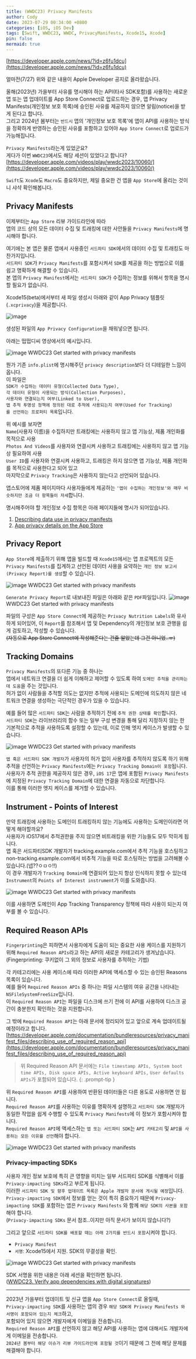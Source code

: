 ```yaml
---
title: (WWDC23) Privacy Manifests
author: Cody
date: 2023-07-29 00:34:00 +0800
categories: [iOS, iOS Dev]
tags: [Swift, WWDC23, WWDC, PrivacyManifests, Xcode15, Xcode]
pin: false
mermaid: true
---
```

[https://developer.apple.com/news/?id=z6fu1dcu](https://developer.apple.com/news/?id=z6fu1dcu) 

얼마전(7/27) 위와 같은 내용이 Apple Developer 공지로 올라왔습니다.  
   
올해(2023년) 가을부터 사유를 명시해야 하는 API(타사 SDK포함)를 사용하는 새로운 앱 또는 앱 업데이트를 App Store Connect로 업로드하는 경우, 앱 Privacy Manifests(개인정보 보호 목록)에 승인된 사유를 제공하지 않으면 알림(notice)을 받게 된다고 합니다.  
그리고 2024년 봄부터는 `반드시` 앱의 '개인정보 보호 목록'에 앱이 API를 사용하는 방식을 정확하게 반영하는 승인된 사유를 포함하고 있어야 `App Store Connect`로 업로드가 가능해집니다.  
   
`Privacy Manifests`라는게 있었군요?  
게다가 이번 `WWDC23`에서도 해당 세션이 있었다고 합니다?  
[https://developer.apple.com/videos/play/wwdc2023/10060/](https://developer.apple.com/videos/play/wwdc2023/10060/)

`Swift`도 `Xcode`도 `Macro`도 중요하지만, 제일 중요한 건 앱을 `App Store`에 올리는 것이니 샤샥 확인해봅니다.  

## Privacy Manifests

이제부터는 `App Store` 리뷰 가이드라인에 따라  
앱의 코드 상의 모든 데이터 수집 및 트래킹에 대한 사안들을 `Privacy Manifests`에 명시해야 합니다.  
   
여기에는 본 앱은 물론 앱에서 사용중인 `서드파티 SDK`에서의 데이터 수집 및 트래킹도 마찬가지입니다.  
`서드파티 SDK`가 `Privacy Manifests`를 포함시켜서 `SDK`를 제공을 하는 방법으로 이를 쉽고 명확하게 해결할 수 있습니다.  
본 앱의 `Privacy Manifest`에서는 `서드파티 SDK`가 수집하는 정보를 위해서 항목을 명시할 필요가 없습니다.  
   
Xcode15(beta)에서부터 새 파일 생성시 아래와 같이 App Privacy 템플릿(`.xcprivacy`)을 제공합니다.

![image](https://github.com/swiftycody/swiftycody.github.io/assets/9062513/e545be75-ef05-40d3-8e99-64e134cfcf0b)


생성된 파일의 `App Privacy Configuration`을 채워넣으면 됩니다.  
   
아래는 떱떱디씨 영상에서의 예시입니다.

![image](https://github.com/swiftycody/swiftycody.github.io/assets/9062513/70be61ca-5b35-4911-af99-890327eff3cb)
WWDC23 Get started with privacy manifests

뭔가 기존 `info.plist`에 명시해주던 `privacy description`보다 더 디테일한 느낌이 옵니다.  
이 파일은  
`SDK가 수집하는 데이터 유형(Collected Data Type),`  
`각 데이터 유형이 사용되는 방식(Collection Purposes),`  
`사용자와 연결되는지 여부(Linked to User),`  
`앱 추적 투명성 정책에 정의된 대로 추적에 사용되는지 여부(Used for Tracking)`  
`를 선언하는 프로퍼티 목록`입니다.  
   
위 예시를 보자면  
`Name`(사용자 이름)을 수집하지만 트래킹에는 사용하지 않고 앱 기능상, 제품 개인화를 목적으로 사용  
`Photos And Videos`를 사용자와 연결시켜 사용하고 트래킹에는 사용하지 않고 앱 기능상 필요하여 사용  
`User ID`를 사용자와 연결시켜 사용하고, 트래킹은 하지 않으면 앱 기능상, 제품 개인화를 목적으로 사용한다고 되어 있고  
마지막으로 `Privacy Tracking`은 사용하지 않는다고 선언되어 있습니다.  
  
앱스토어에 제품 페이지마다 사용자들에게 제공하는 `'앱이 수집하는 개인정보'와 매우 비슷하지만 조금 더 항목들이 자세`합니다.  
   
명시해주어야 할 개인정보 수집 항목은 아래 페이지들에 명시가 되어있습니다.

1. [Describing data use in privacy manifests](https://developer.apple.com/documentation/bundleresources/privacy_manifest_files/describing_data_use_in_privacy_manifests)
2. [App privacy details on the App Store](https://developer.apple.com/app-store/app-privacy-details/#linked-data)

## Privacy Report

`App Store`에 제출하기 위해 앱을 빌드할 때 `Xcode15`에서는 앱 프로젝트의 모든 `Privacy Manifests`를 집계하고 선언된 데이터 사용을 요약하는 `개인 정보 보고서(Privacy Report)를 생성`할 수 있습니다.

![image](https://github.com/swiftycody/swiftycody.github.io/assets/9062513/fa4c0e70-24d6-447a-8108-9bc9e26b370f)
WWDC23 Get started with privacy manifests

`Generate Privacy Report`로 내보내진 파일은 아래와 같은 `PDF`파일입니다.
![image](https://github.com/swiftycody/swiftycody.github.io/assets/9062513/65398fad-f2e9-4059-86f7-bc086cf557fd)
WWDC23 Get started with privacy manifests

파일의 구성은 `App Store Connect`에 제공하는 `Privacy Nutrition Labels`와 유사하게 되어있어, 이 `Report`를 참조해서 앱 및 Dependency의 개인정보 보호 관행을 쉽게 검토하고, 작성할 수 있습니다.  
~~(자동으로 App Store Connect에 작성해준다는 건줄 알았는데 그건 아니었..ㅠ)~~  
   
 

## Tracking Domains

`Privacy Manifests`의 또다른 기능 중 하나는  
앱에서 네트워크 연결을 더 쉽게 이해하고 제어할 수 있도록 하여 `도메인 추적을 관리하는 데 도움`을 주는 것입니다.  
허가 없이 사람들을 추적할 의도는 없지만 추적에 사용되는 도메인에 의도하지 않은 네트워크 연결을 생성하는 극단적인 경우가 있을 수 있습니다.  
  
예를 들어 많은 `서드파티 SDK`는 사람을 추적하기 전에 `추적 권한 상태를 확인`합니다.  
`서드파티 SDK`는 라이브러리의 함수 또는 일부 구성 변경을 통해 달리 지정하지 않는 한 기본적으로 추적을 사용하도록 설정할 수 있는데, 이로 인해 엣지 케이스가 발생할 수 있습니다.  
 

![image](https://github.com/swiftycody/swiftycody.github.io/assets/9062513/7ec1f763-7cf9-43d7-8122-50bbda48a3de)
WWDC23 Get started with privacy manifests

`앱 혹은 서드파티 SDK 개발자`가 사용자의 허가 없이 사용자를 추적하지 않도록 하기 위해 추적을 선언하는 `Privacy Manifests`에는 `Privacy Tracking Domain이 포함`됩니다.  
사용자가 추적 권한을 제공하지 않은 경우, `iOS 17`은 앱에 포함된 `Privacy Manifests`에 지정된 `Privacy Tracking Domain`에 대한 연결을 자동으로 차단합니다.  
이를 통해 이러한 엣지 케이스를 제거할 수 있습니다.  
   
 

## Instrument - Points of Interest

만약 트래킹에 사용하는 도메인이 트래킹하지 않는 기능에도 사용하는 도메인이라면 어떻게 해야할까요?  
사용자가 iOS17에서 추적권한을 주지 않으면 비트래킹을 위한 기능들도 모두 막히게 됩니다.  
앱 혹은 서드파티SDK 개발자가 tracking.example.com에서 추적 기능을 호스팅하고 non-tracking.example.com에서 비추적 기능을 따로 호스팅하는 방법을 고려해볼 수 있습니다.(넵??ㅇㅁㅇ!!)  
이 경우 개발자가 `Tracking Domain`에 연결되어 있는지 항상 인식하지 못할 수 있는데 `Instrument`의 `Points of Interest instrument`가 이를 도와줍니다.

![image](https://github.com/swiftycody/swiftycody.github.io/assets/9062513/c2de6b82-e8af-4a2d-8c8b-f8ca7899aace)
WWDC23 Get started with privacy manifests

이를 사용하면 도메인이 App Tracking Transparency 정책에 따라 사용이 되는지 여부를 볼 수 있습니다.  
 

## Required Reason APIs

`Fingerprinting`은 피하면서 사용자에게 도움이 되는 중요한 사용 케이스를 지원하기 위해 `Required Reason APIs`라고 하는 API의 새로운 카테고리가 생겨났습니다.  
(Fingerprinting: 쿠키없이 그 외의 정보로 사용자를 추적하는 기법)  
   
각 카테고리에는 사용 케이스에 따라 이러한 API에 액세스할 수 있는 승인된 Reasons 목록이 있습니다.  
예를 들어 `Required Reason APIs` 중 하나는 파일 시스템의 여유 공간을 나타내는 `NSFileSystemFreeSize`입니다.  
이 `Required Reason API`는 파일을 디스크에 쓰기 전에 이 API를 사용하여 디스크 공간이 충분한지 확인하는 것을 지원합니다.  
   
그 밖에 `Required Reason API`는 아래 문서에 정리되어 있고 앞으로 계속 업데이트될 예정이라고 합니다.  
[https://developer.apple.com/documentation/bundleresources/privacy_manifest_files/describing_use_of_required_reason_api](https://developer.apple.com/documentation/bundleresources/privacy_manifest_files/describing_use_of_required_reason_api)

> 위 Required Reason API 문서에는 `File timestamp APIs, System boot time APIs, Disk space APIs, Active keyboard APIs,` `User defaults APIs`가 포함되어 있습니다.
{: .prompt-tip }

   
위 `Required Reason API`를 사용하여 반환된 데이터들은 다른 용도로 사용하면 안 됩니다.  
`Required Reason API`를 사용하는 이유를 명확하게 설명하고 `서드파티 SDK` 개발자가 동일한 작업을 쉽게 수행할 수 있도록 `Privacy Manifests`에 이 정보가 포함시켜야 합니다.  
`Required Reason API`에 액세스하는 `앱 또는 서드파티 SDK`는 `API 카테고리` 및 `API를 사용하는 모든 이유를 선언`해야 합니다.

![image](https://github.com/swiftycody/swiftycody.github.io/assets/9062513/14a5e881-13b2-4175-8c23-28c05e9dca10)
WWDC23 Get started with privacy manifests

### Privacy-impacting SDKs

사용자 개인 정보 보호에 특히 큰 영향을 미치는 일부 서드파티 SDK를 식별해서 이를 `Privacy-impacting SDKs`라고 부르게 됩니다.  
이러한 `서드파티 SDK 및 향후 업데이트 목록은 Apple 개발자 문서에 게시될 예정`입니다.  
`Privacy-impacting SDK`에서 정보를 얻는 것이 특히 중요하기 때문에 `Privacy-impacting SDK`를 포함하는 앱은 `Privacy Manifests` 와 함께 `해당 SDK의 사본을 포함`해야 합니다.  
(`Privacy-impacting SDKs` 문서 참조..이지만 아직 문서가 보이지 않습니다?)  
   
그리고 앞으로 `서드파티 SDK를 배포할 때는 아래 2가지를 반드시 포함`시켜야 합니다.

- `Privacy Manifest`
- `서명`: Xcode15에서 지원. SDK의 무결성을 확인.

![image](https://github.com/swiftycody/swiftycody.github.io/assets/9062513/9c47e212-f888-4146-87c3-ca0b14e5ca3b)
WWDC23 Get started with privacy manifests

   
SDK 서명을 위한 내용은 아래 세션을 확인하면 됩니다.  
([WWDC23. Verify app dependencies with digital signatures](https://developer.apple.com/videos/play/wwdc2023/10061/))  
 

---

2023년 가을부터 업데이트 및 신규 앱을 `App Store Connect`로 올릴때,  
`Privacy-impacting SDK`를 사용하는 앱의 경우 `해당 SDK에 Privacy Manifests 와 서명이 포함되어 있는지 체크`하고,  
포함되어 있지 않으면 개발자에게 이메일을 전송합니다.  
`Required Reason API`를 선언하지 않고 해당 API를 사용하는 앱에 대해서도 개발자에게 이메일을 전송합니다.  
`2024년 봄부터 해당 이슈가 리뷰 가이드라인에 포함될 것`이기 때문에 그 전에 해당 문제를 해결해야 합니다.